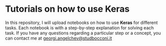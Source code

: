 # Tutorials on how to use Keras
In this repository, I will upload notebooks on how to use **Keras** for different tasks. Each notebook is with a step-by-step explanation for solving each task. If you have any questions regarding a particular step or a concept, you can contact me at georgi.angelchev@studbocconi.it
